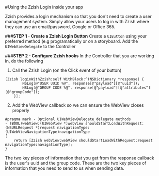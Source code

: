 #Using the Zzish Login inside your app

Zzish provides a login mechanism so that you don't need to create a user management system. Simply allow your users to log in with Zzish where they can use an email/password, Google or Office 365.
 
###**STEP 1 - Create a Zzish Login Button**
Create a `UIButton` using your preferred method (e.g  programatically or on a storyboard. Add the `UIWebViewDelegate` to the Controller
 
###**STEP 2 - Configure Zzish hooks**
In the Controller that you are working in, do the following
 
1. Call the Zzish Login (on the Click event of your button)
```
[Zzish loginWithZzish:self WithBlock:^(NSDictionary *response) {
        NSLog(@"USER UUID %@", response[@"payload"][@"uuid"]);
        NSLog(@"GROUP CODE %@", response[@"payload"][@"attributes"][@"groupCode"]);
    }];
```
2. Add the WebView callback so we can ensure the WebView closes properly
```
#pragma mark - Optional UIWebViewDelegate delegate methods
- (BOOL)webView:(UIWebView *)webView shouldStartLoadWithRequest:(NSURLRequest *)request navigationType:(UIWebViewNavigationType)navigationType
{
    return [Zzish webView:webView shouldStartLoadWithRequest:request navigationType:navigationType];
}
```

The two key pieces of information that you get from the response callback is the user's uuid and the group code. These are the two key pieces of information that you need to send to us when sending data.

